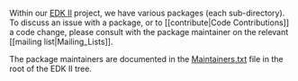 Within our [EDK II](http://tianocore.github.io/edk2/) project, we have various packages (each sub-directory).  To discuss an issue with a package, or to [[contribute|Code Contributions]] a code change, please consult with the package maintainer on the relevant [[mailing list|Mailing_Lists]].

The package maintainers are documented in the
[Maintainers.txt](https://raw.githubusercontent.com/tianocore/edk2/master/Maintainers.txt)
file in the root of the EDK II tree.
